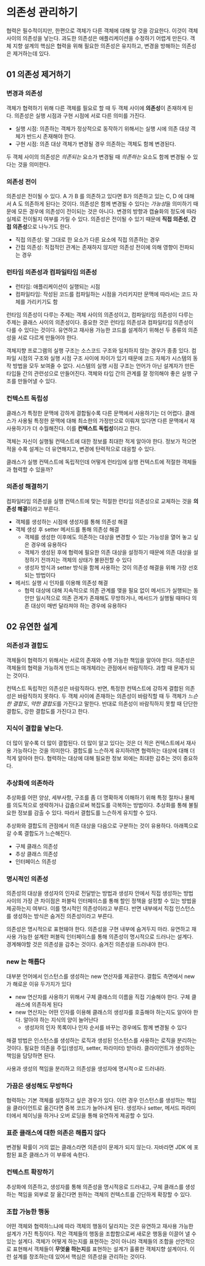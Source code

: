 # 의존성 관리하기
협력은 필수적이지만, 한편으로 객체가 다른 객체에 대해 알 것을 강요한다. 이것이 객체 사이의 의존성을 낳는다. 과도한 의존성은 애플리케이션을 수정하기 어렵게 만든다. 
객체 지향 설계의 핵심은 협력을 위해 필요한 의존성은 유지하고, 변경을 방해하는 의존성은 제거하는데 있다.

## 01 의존성 제거하기

### 변경과 의존성
객체가 협력하기 위해 다른 객체를 필요로 할 때 두 객체 사이에 **의존성**이 존재하게 된다. 의존성은 실행 시점과 구현 시점에 서로 다른 의미를 가진다.
- 실행 시점: 의존하는 객체가 정상적으로 동작하기 위해서는 실행 시에 의존 대상 객체가 반드시 존재해야 한다.
- 구현 시점: 의존 대상 객체가 변경될 경우 의존하는 객체도 함께 변경된다.

두 객체 사이의 의존성은 *의존되는* 요소가 변경될 때 *의존하는* 요소도 함께 변경될 수 있다는 것을 의미한다.

### 의존성 전이
의존성은 전이될 수 있다. A 가 B 를 의존하고 있다면 B가 의존하고 있는 C, D 에 대해서 A 도 의존하게 된다는 것이다. 
의존성은 함께 변경될 수 있다는 *가능성*을 의미하기 때문에 모든 경우에 의존성이 전이되는 것은 아니다. 변경의 방향과 캡슐화의 정도에 따라 실제로 전이될지 여부를 가릴 수 있다.
의존성은 전이될 수 있기 때문에 **직접 의존성**, **간접 의존성**으로 나누기도 한다.
- 직접 의존성: 말 그대로 한 요소가 다른 요소에 직접 의존하는 경우
- 간접 의존성: 직접적인 관계는 존재하지 않지만 의존성 전이에 의해 영향이 전파되는 경우

### 런타임 의존성과 컴파일타임 의존성
- 런타임: 애플리케이션이 실행되는 시점
- 컴파일타임: 작성된 코드를 컴파일하는 시점을 가리키지만 문맥에 따라서는 코드 자체를 가리키기도 함

런타임 의존성이 다루는 주제는 객체 사이의 의존성이고, 컴파일타임 의존성이 다루는 주제는 클래스 사이의 의존성이다.
중요한 것은 런타임 의존성과 컴파일타임 의존성이 다를 수 있다는 것이다. 유연하고 재사용 가능한 코드를 설계하기 위해선 두 종류의 의존성을 서로 다르게 만들어야 한다.

객체지향 프로그램의 실행 구조는 소스코드 구조와 일치하지 않는 경우가 종종 있다. 컴파일 시점의 구조와 실행 시점 구조 사이에 차이가 있기 때문에 코드 자체가 시스템의 동작 방법을 모두 보여줄 수 없다. 시스템의 실행 시점 구조는 언어가 아닌 설계자가 만든 타입들 간의 관련성으로 만들어진다. 객체와 타입 간의 관계를 잘 정의해야 좋은 실행 구조를 만들어낼 수 있다.

### 컨텍스트 독립성
클래스가 특정한 문맥에 강하게 결합될수록 다른 문맥에서 사용하기는 더 어렵다. 클래스가 사용될 특정한 문맥에 대해 최소한의 가정만으로 이뤄져 있다면 다른 문맥에서 재사용하기가 더 수월해진다. 이를 **컨텍스트 독립성**이라고 한다.

객체는 자신이 실행될 컨텍스트에 대한 정보를 최대한 적게 알아야 한다. 정보가 적으면 적을 수록 설계는 더 유연해지고, 변경에 탄력적으로 대응할 수 있다.

클래스가 실행 컨텍스트에 독립적인데 어떻게 런타임에 실행 컨텍스트에 적절한 객체들과 협력할 수 있을까?

### 의존성 해결하기
컴파일타임 의존성을 실행 컨텍스트에 맞는 적절한 런타임 의존성으로 교체하는 것을 **의존성 해결**이라고 부른다.
- 객체를 생성하는 시점에 생성자를 통해 의존성 해결
- 객체 생성 후 setter 메서드를 통해 의존성 해결
	- 객체를 생성한 이후에도 의존하는 대상을 변경할 수 있는 가능성을 열어 놓고 싶은 경우에 유용하다
	- 객체가 생성된 후에 협력에 필요한 의존 대상을 설정하기 때문에 의존 대상을 설정하기 전까지는 객체의 상태가 불완전할 수 있다
	- 생성자 방식과 setter 방식을 함께 사용하는 것이 의존성 해결을 위해 가장 선호되는 방법이다
- 메서드 실행 시 인자를 이용해 의존성 해결
	- 협력 대상에 대해 지속적으로 의존 관계를 맺을 필요 없이 메서드가 실행되는 동안만 일시적으로 의존 관계가 존재해도 무방하거나, 메서드가 실행될 때마다 의존 대상이 매번 달라져야 하는 경우에 유용하다


## 02 유연한 설계

### 의존성과 결합도
객체들이 협력하기 위해서는 서로의 존재와 수행 가능한 책임을 알아야 한다. 의존성은 객체들의 협력을 가능하게 만드는 매개체라는 관점에서 바람직하다. 과할 때 문제가 되는 것이다.

컨텍스트 독립적인 의존성은 바람직하다. 반면, 특정한 컨텍스트에 강하게 결합된 의존성은 바람직하지 못하다.
두 객체 사이에 존재하는 의존성이 바람직할 때 두 객체가 *느슨한 결합도*, *약한 결합도*를 가진다고 말한다. 반대로 의존성이 바람직하지 못할 때 단단한 결합도, 강한 결합도를 가진다고 한다.

### 지식이 결합을 낳는다.
더 많이 알수록 더 많이 결합된다. 더 많이 알고 있다는 것은 더 적은 컨텍스트에서 재사용 가능하다는 것을 의미한다. 결합도를 느슨하게 유지하려면 협력하는 대상에 대해 더 적게 알아야 한다. 협력하는 대상에 대해 필요한 정보 외에는 최대한 감추는 것이 중요하다.

### 추상화에 의존하라
추상화를 어떤 양상, 세부사항, 구조를 좀 더 명확하게 이해하기 위해 특정 절차나 물체를 의도적으로 생략하거나 감춤으로써 복잡도를 극복하는 방법이다. 추상화를 통해 불필요한 정보를 감출 수 있다. 따라서 결합도를 느슨하게 유지할 수 있다.

추상화와 결합도의 관점에서 의존 대상을 다음으로 구분하는 것이 유용하다. 아래쪽으로 갈 수록 결합도가 느슨해진다.
- 구체 클래스 의존성
- 추상 클래스 의존성
- 인터페이스 의존성

### 명시적인 의존성
의존성의 대상을 생성자의 인자로 전달받는 방법과 생성자 안에서 직접 생성하는 방법 사이의 가장 큰 차이점은 퍼블릭 인터페이스를 통해 할인 정책을 설정할 수 있는 방법을 제공하는지 여부다. 이를 명시적인 의존성이라고 부른다. 반면 내부에서 직접 인스턴스를 생성하는 방식은 숨겨진 의존성이라고 부른다. 

의존성은 명시적으로 표현돼야 한다. 의존성을 구현 내부에 숨겨두지 마라. 유연하고 재사용 가능한 설계란 퍼블릭 인터페이스를 통해 의존성이 명시적으로 드러나는 설계다. 경계해야할 것은 의존성을 감추는 것이다. 숨겨진 의존성을 드러내야 한다.

### new 는 해롭다
대부분 언어에서 인스턴스를 생성하는 new 연산자를 제공한다. 결합도 측면에서 new 가 해로운 이유 두가지가 있다
- new 연산자를 사용하기 위해서 구체 클래스의 이름을 직접 기술해야 한다. 구체 클래스에 의존하게 된다
- new 연산자는 어떤 인자를 이용해 클래스의 생성자를 호출해야 하는지도 알아야 한다. 알아야 하는 지식의 양이 늘어난다
	- 생성자의 인자 목록이나 인자 순서를 바꾸는 경우에도 함께 변경될 수 있다

해결 방법은 인스턴스를 생성하는 로직과 생성된 인스턴스를 사용하는 로직을 분리하는 것이다. 필요한 의존을 주입(생성자, setter, 파라미터) 받아라. 클라이언트가 생성하는 책임을 담당하면 된다. 

사용과 생성의 책임을 분리하고 의존성을 생성자에 명시적ㅇ로 드러내라.

### 가끔은 생성해도 무방하다
협력하는 기본 객체를 설정하고 싶은 경우가 있다. 이런 경우 인스턴스를 생성하는 책임을 클라이언트로 옮긴다면 중복 코드가 늘어나게 된다.
생성자나 setter, 메서드 파라미터에서 체이닝을 하거나 오버 로딩을 통해 유연하게 제공할 수 있다.

### 표준 클래스에 대한 의존은 해롭지 않다
변경될 확률이 거의 없는 클래스라면 의존성이 문제가 되지 않는다. 자바라면 JDK 에 포함된 표준 클래스가 이 부류에 속한다.

### 컨텍스트 확장하기
추상화에 의존하고, 생성자를 통해 의존성을 명시적응로 드러내고, 구체 클래스를 생성하는 책임을 외부로 잘 옮긴다면 원하는 객체의 컨텍스트를 간단하게 확장할 수 있다.

### 조합 가능한 행동
어떤 객체와 협력하느냐에 따라 객체의 행동이 달라지는 것은 유연하고 재사용 가능한 설계가 가진 특징이다. 작은 객체들의 행동을 조합함으로써 새로운 행동을 이끌어 낼 수 있는 설계다. 객체가 어떻게 하는지를 표현하는 것이 아니라 객체들의 조합을 선언적으로 표현해서 객체들이 **무엇을 하는지**를 표현하는 설계가 훌륭한 객체지향 설계이다. 이런 설계를 창조하는데 있어서 핵심은 의존성을 관리하는 것이다.
